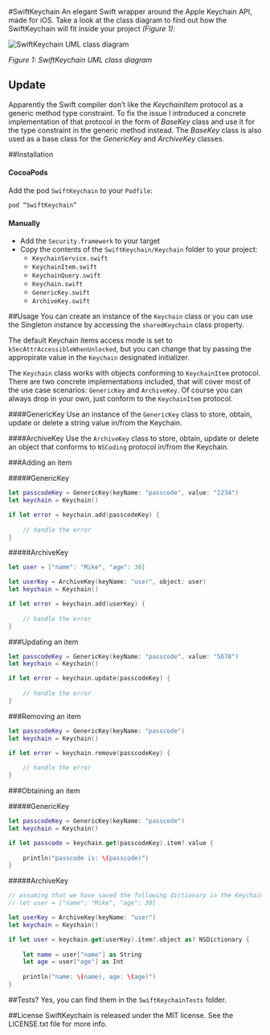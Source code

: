 #SwiftKeychain
An elegant Swift wrapper around the Apple Keychain API, made for iOS. Take a look at the class diagram to find out how the SwiftKeychain will fit inside your project *(Figure 1)*:

![SwiftKeychain UML class diagram](https://raw.githubusercontent.com/yankodimitrov/SwiftKeychain/master/class-diagram.jpg "Figure 1. SwiftKeychain UML class diagram")

*Figure 1: SwiftKeychain UML class diagram*

## Update
Apparently the Swift compiler don’t like the *KeychainItem* protocol as a generic method type constraint. To fix the issue I introduced a concrete implementation of that protocol in the form of *BaseKey* class and use it for the type constraint in the generic method instead. The *BaseKey* class is also used as a base class for the *GenericKey* and *ArchiveKey* classes.

##Installation

#### CocoaPods
Add the pod <code>SwiftKeychain</code> to your <code>Podfile</code>:

<code>pod “SwiftKeychain”</code>

#### Manually
- Add the <code>Security.framework</code> to your target
- Copy the contents of the <code>SwiftKeychain/Keychain</code> folder to your project:
    - <code>KeychainService.swift</code>
    - <code>KeychainItem.swift</code>
    - <code>KeychainQuery.swift</code>
    - <code>Keychain.swift</code>
    - <code>GenericKey.swift</code>
    - <code>ArchiveKey.swift</code>

##Usage
You can create an instance of the <code>Keychain</code> class or you can use the Singleton instance by accessing the <code>sharedKeychain</code> class property.

The default Keychain items access mode is set to <code>kSecAttrAccessibleWhenUnlocked</code>, but you can change that by passing the appropirate value in the <code>Keychain</code> designated initializer.

The <code>Keychain</code> class works with objects conforming to <code>KeychainItem</code> protocol. There are two concrete implementations included, that will cover most of the use case scenarios: <code>GenericKey</code> and <code>ArchiveKey</code>. Of course you can always drop in your own, just conform to the <code>KeychainItem</code> protocol.

####GenericKey
Use an instance of the <code>GenericKey</code> class to store, obtain, update or delete a string value in/from the Keychain.

####ArchiveKey
Use the <code>ArchiveKey</code> class to store, obtain, update or delete an object that conforms to <code>NSCoding</code> protocol in/from the Keychain. 

###Adding an item

#####GenericKey
```swift
let passcodeKey = GenericKey(keyName: "passcode", value: "1234")
let keychain = Keychain()

if let error = keychain.add(passcodeKey) {
    
    // handle the error
}

```

#####ArchiveKey
```swift
let user = ["name": "Mike", "age": 30]

let userKey = ArchiveKey(keyName: "user", object: user)
let keychain = Keychain()

if let error = keychain.add(userKey) {
    
    // handle the error
}

```

###Updating an item

```swift
let passcodeKey = GenericKey(keyName: "passcode", value: "5678")
let keychain = Keychain()

if let error = keychain.update(passcodeKey) {
    
    // handle the error
}
```

###Removing an item

```swift
let passcodeKey = GenericKey(keyName: "passcode")
let keychain = Keychain()

if let error = keychain.remove(passcodeKey) {
    
    // handle the error
}
```

###Obtaining an item

#####GenericKey
```swift
let passcodeKey = GenericKey(keyName: "passcode")
let keychain = Keychain()

if let passcode = keychain.get(passcodeKey).item?.value {
    
    println("passcode is: \(passcode)")
}
```

#####ArchiveKey
```swift
// assuming that we have saved the following dictionary in the Keychain:
// let user = ["name": "Mike", "age": 30]

let userKey = ArchiveKey(keyName: "user")
let keychain = Keychain()

if let user = keychain.get(userKey).item?.object as? NSDictionary {
        
    let name = user["name"] as String
    let age = user["age"] as Int
    
    println("name: \(name), age: \(age)")
}

```

##Tests?
Yes, you can find them in the <code>SwiftKeychainTests</code> folder.

##License
SwiftKeychain is released under the MIT license. See the LICENSE.txt file for more info.